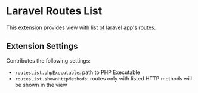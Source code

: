 # Laravel Routes List

This extension provides view with list of laravel app's routes.

## Extension Settings

Contributes the following settings:

* `routesList.phpExecutable`: path to PHP Executable
* `routesList.shownHttpMethods`: routes only with listed HTTP methods will be shown in the view
